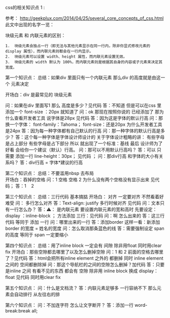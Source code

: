 css的相关知识点 1 :

参考：
http://geekplux.com/2014/04/25/several_core_concepts_of_css.html
此文中出现的名字一览：

块级元素 和 内联元素的区别：

	1.	块级元素会独占一行（即无法与其他元素显示在同一行内，除非你显式修改元素的 display 属性），而内联元素则都会在一行内显示。
	2.	块级元素可以设置 width、height 属性，而内联元素设置无效。
	3.	块级元素的 width 默认为 100%，而内联元素则是根据其自身的内容或子元素来决定其宽度。

第一个知识点：
总结：如果div 里面只有一个内联元素 那么div 的高度就是由这一个 元素决定

开场白：div 是最常见的 块级元素 

问：如果在div 里面写1 那么 高度是多少？见代码
答：不知道 但是可以在css 里添加一个  font-size ：20px 就知道了 
问：ok 那现在按照你说的 已经添加了 那为什么查看开发者工具 说字体是28px 见代码 
答：因为这是字体的默认行高 
问：那换一个字体： font-family：Tahoma； font-size：还是20px  为什么开发者工具 是24px 
答：因为每一种字体都有自己默认的行高 
问：那一种字体的默认行高是多少？
答：这个每一种字体是字体设计师设计的  关于字体设计粗略的讲： 有些字母是占上部分 有些字母是占下部分  所以 就出现了一个标准：基线  最后 设计师为了好看 会给你一个建议（默认）行高。
问：那可以不用默认行高吗？
答：可以 只需要 添加一行 line-height：30px； 见代码 ；
问：那div行高 和字体的大小有关系吗？
答：div行高 = 字体*建议的行高  

第二个知识点：
总结：不要滥用nbsp 去布局  
开场白：吞掉的空格
问：1 空格 空格 2 为什么没有两个空格没有显示出来 见代码；
答：1 &nbsp;&nbsp; 2 

第三个知识点：
总结：三行代码 基本搞掂 
开场白： 对齐 一定要对齐 不然看着好难受
问： 多行怎么对齐
答：Text-align: justify 多行时候对齐 见代码
问：文本只有一行怎么办？
答：⚠️：<span></span> 是内联元素  要设置内联元素的宽和高时  先要设定：display ：inline-block ； 
方法添加 三行：见代码
问：啊 怎么出来的 
答：这三行代码 等同于 添加 一行
问：哪里出来的一行
答：添加border  这样一看：新添加border 的宽度 = 姓名的宽度
问：怎么取消那条蓝色的线
答：需要强制设定 span 的高度 等同于 span 一定要缩小   

第四个知识点：
总结：用了inline block 一定会有 间隙 除非用float 同时用clear fix 
开场白：那些空隙都去哪里了以及怎么删掉空隙 
问：1 和 2 前面的空格去哪里了？见代码
答：html会把所有inline element  之外的 都删掉 同时 inline element 之间的 空间都删除掉 
问：那这个导航栏的之间的空隙怎么删掉？加代码 
答：只要是inline 之间 有看不见的东西 都会有 空隙  除非用 inline block 换成 display：float  见代码
同时用clear fix 

第五个知识点：
问：什么是文档流？
答：内联元素足够多 一行容纳不下  那么元素会自动排行 从左往右的排 

第六个知识点：
问：不加连字符 怎么让文字断开？
答：添加一行 word-break:break all;
